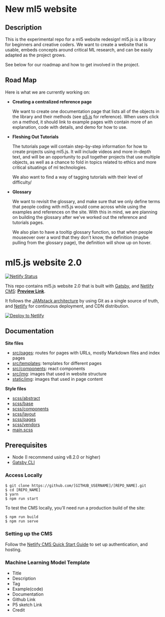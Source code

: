 # New ml5 website

## Description

This is the experimental repo for a ml5 website redesign! ml5.js is a library for beginners and creative coders. We want to create a website that is usable, embeds concepts around critical ML research, and can be easily adapted as the project grows.

See below for our roadmap and how to get involved in the project.

## Road Map

Here is what we are currently working on:

- **Creating a centralized reference page**

  We want to create one documentation page that lists all of the objects in the library and their methods (see [p5.js](https://p5js.org/reference/) for reference). When users click on a method, it should link to example pages with contain more of an explanation, code with details, and demo for how to use.

- **Fleshing Out Tutorials**

  The tutorials page will contain step-by-step information for how to create projects using ml5.js. It will include videos and more in-depth text, and will be an opportunity to pull together projects that use multiple objects, as well as a chance to fold in topics related to ethics and more critical situatings of ml technologies.

  We also want to find a way of tagging tutorials with their level of difficulty/

- **Glossary**

  We want to revisit the glossary, and make sure that we only define terms that people coding with ml5.js would come across while using the examples and references on the site. With this in mind, we are planning on building the glossary after we've worked out the reference and tutorials pages.

  We also plan to have a tooltip glossary function, so that when people mouseover over a word that they don't know, the definition (maybe pulling from the glossary page), the definition will show up on hover.

# ml5.js website 2.0

[![Netlify Status](https://api.netlify.com/api/v1/badges/b654c94e-08a6-4b79-b443-7837581b1d8d/deploy-status)](https://app.netlify.com/sites/gatsby-starter-netlify-cms-ci/deploys)

This repo contains ml5.js website 2.0 that is built with [Gatsby](https://www.gatsbyjs.org/), and [Netlify CMS](https://www.netlifycms.org): **[Preview Link](https://ml5-documentation-site-preview.netlify.com/)**.

It follows the [JAMstack architecture](https://jamstack.org) by using Git as a single source of truth, and [Netlify](https://www.netlify.com) for continuous deployment, and CDN distribution.

<a href="https://app.netlify.com/start/deploy?repository=https://github.com/netlify-templates/gatsby-starter-netlify-cms&amp;stack=cms"><img src="https://www.netlify.com/img/deploy/button.svg" alt="Deploy to Netlify"></a>

## Documentation

**Site files**

- [src/pages](): routes for pages with URLs, mostly Markdown files and index pages
- [src/templates](): templates for different pages
- [src/components](): react components
- [src/img](): images that used in website structure
- [static/img](): images that used in page content

**Style files**

- [scss/abstract]()
- [scss/base]()
- [scss/components]()
- [scss/layout]()
- [scss/pages]()
- [scss/vendors]()
- [main.scss]()

## Prerequisites

- Node (I recommend using v8.2.0 or higher)
- [Gatsby CLI](https://www.gatsbyjs.org/docs/)

### Access Locally

```
$ git clone https://github.com/[GITHUB_USERNAME]/[REPO_NAME].git
$ cd [REPO_NAME]
$ yarn
$ npm run start
```

To test the CMS locally, you'll need run a production build of the site:

```
$ npm run build
$ npm run serve
```

### Setting up the CMS

Follow the [Netlify CMS Quick Start Guide](https://www.netlifycms.org/docs/quick-start/#authentication) to set up authentication, and hosting.

### Machine Learning Model Template

- Title
- Description
- Tag
- Example(code)
- Documentation
- Github Link
- P5 sketch Link
- Credit
